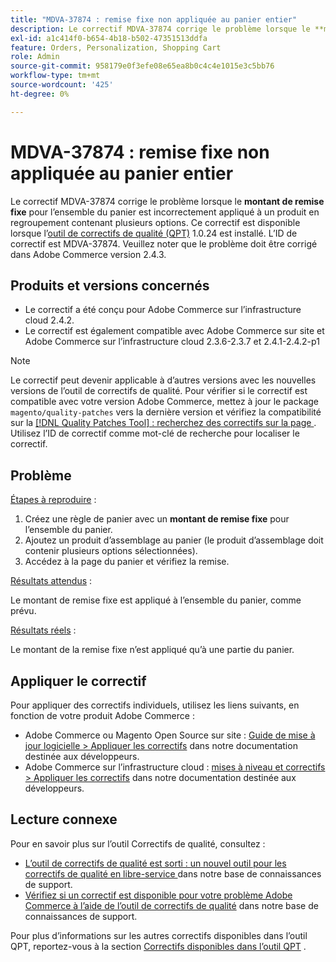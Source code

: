 ```yaml
---
title: "MDVA-37874 : remise fixe non appliquée au panier entier"
description: Le correctif MDVA-37874 corrige le problème lorsque le **montant de remise fixe** pour l’ensemble du panier est incorrectement appliqué à un produit groupé contenant plusieurs options. Ce correctif est disponible lorsque l’[outil de correctifs de qualité (QPT)](https://devdocs.magento.com/guides/v2.4/comp-mgr/patching.html#mqp) 1.0.24 est installé. L’ID de correctif est MDVA-37874. Veuillez noter que le problème doit être corrigé dans Adobe Commerce version 2.4.3.
exl-id: a1c414f0-b654-4b18-b502-47351513ddfa
feature: Orders, Personalization, Shopping Cart
role: Admin
source-git-commit: 958179e0f3efe08e65ea8b0c4c4e1015e3c5bb76
workflow-type: tm+mt
source-wordcount: '425'
ht-degree: 0%

---
```


# MDVA-37874 : remise fixe non appliquée au panier entier

Le correctif MDVA-37874 corrige le problème lorsque le **montant de remise fixe** pour l’ensemble du panier est incorrectement appliqué à un produit en regroupement contenant plusieurs options. Ce correctif est disponible lorsque l’[outil de correctifs de qualité (QPT)](https://devdocs.magento.com/guides/v2.4/comp-mgr/patching.html#mqp) 1.0.24 est installé. L’ID de correctif est MDVA-37874. Veuillez noter que le problème doit être corrigé dans Adobe Commerce version 2.4.3.

## Produits et versions concernés

* Le correctif a été conçu pour Adobe Commerce sur l’infrastructure cloud 2.4.2.
* Le correctif est également compatible avec Adobe Commerce sur site et Adobe Commerce sur l’infrastructure cloud 2.3.6-2.3.7 et 2.4.1-2.4.2-p1

>[!NOTE]
>
>Le correctif peut devenir applicable à d’autres versions avec les nouvelles versions de l’outil de correctifs de qualité. Pour vérifier si le correctif est compatible avec votre version Adobe Commerce, mettez à jour le package `magento/quality-patches` vers la dernière version et vérifiez la compatibilité sur la [[!DNL Quality Patches Tool] : recherchez des correctifs sur la page ](https://devdocs.magento.com/quality-patches/tool.html#patch-grid). Utilisez l’ID de correctif comme mot-clé de recherche pour localiser le correctif.

## Problème


<u>Étapes à reproduire</u> :

1. Créez une règle de panier avec un **montant de remise fixe** pour l’ensemble du panier.
1. Ajoutez un produit d’assemblage au panier (le produit d’assemblage doit contenir plusieurs options sélectionnées).
1. Accédez à la page du panier et vérifiez la remise.


<u>Résultats attendus</u> :

Le montant de remise fixe est appliqué à l’ensemble du panier, comme prévu.

<u>Résultats réels</u> :

Le montant de la remise fixe n’est appliqué qu’à une partie du panier.


## Appliquer le correctif

Pour appliquer des correctifs individuels, utilisez les liens suivants, en fonction de votre produit Adobe Commerce :

* Adobe Commerce ou Magento Open Source sur site : [Guide de mise à jour logicielle > Appliquer les correctifs](https://devdocs.magento.com/guides/v2.4/comp-mgr/patching/mqp.html) dans notre documentation destinée aux développeurs.
* Adobe Commerce sur l’infrastructure cloud : [mises à niveau et correctifs > Appliquer les correctifs](https://devdocs.magento.com/cloud/project/project-patch.html) dans notre documentation destinée aux développeurs.

## Lecture connexe

Pour en savoir plus sur l’outil Correctifs de qualité, consultez :

* [ L’outil de correctifs de qualité est sorti : un nouvel outil pour les correctifs de qualité en libre-service ](/help/announcements/adobe-commerce-announcements/magento-quality-patches-released-new-tool-to-self-serve-quality-patches.md) dans notre base de connaissances de support.
* [Vérifiez si un correctif est disponible pour votre problème Adobe Commerce à l’aide de l’outil de correctifs de qualité](/help/support-tools/patches-available-in-qpt-tool/check-patch-for-magento-issue-with-magento-quality-patches.md) dans notre base de connaissances de support.

Pour plus d’informations sur les autres correctifs disponibles dans l’outil QPT, reportez-vous à la section [Correctifs disponibles dans l’outil QPT](https://support.magento.com/hc/en-us/sections/360010506631-Patches-available-in-QPT-tool-) .
